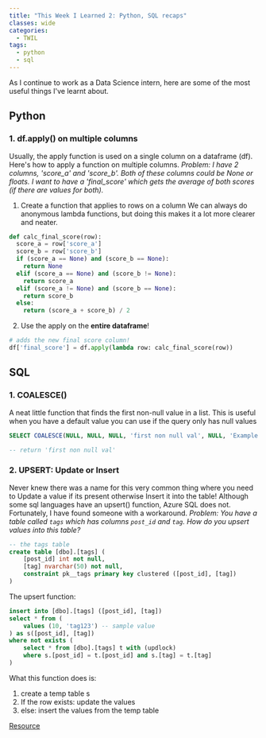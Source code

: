 ```yaml
---
title: "This Week I Learned 2: Python, SQL recaps"
classes: wide
categories:
  - TWIL
tags:
  - python
  - sql
---
```

As I continue to work as a Data Science intern, here are some of the most useful things I've learnt about.

## Python
### 1. df.apply() on multiple columns
Usually, the apply function is used on a single column on a dataframe (df). Here's how to apply a function on multiple columns.
*Problem: I have 2 columns, 'score_a' and 'score_b'. Both of these columns could be None or floats. I want to have a 'final_score' which gets the average of both scores (if there are values for both).*

1. Create a function that applies to rows on a column
We can always do anonymous lambda functions, but doing this makes it a lot more clearer and neater.
```python
def calc_final_score(row):
  score_a = row['score_a']
  score_b = row['score_b']
  if (score_a == None) and (score_b == None):
    return None
  elif (score_a == None) and (score_b != None):
    return score_a
  elif (score_a != None) and (score_b == None):
    return score_b
  else:
    return (score_a + score_b) / 2
```

2. Use the apply on the **entire dataframe**!
```python
# adds the new final score column!
df['final_score'] = df.apply(lambda row: calc_final_score(row))
```

## SQL
### 1. COALESCE()
A neat little function that finds the first non-null value in a list. This is useful when you have a default value you can use if the query only has null values
```sql
SELECT COALESCE(NULL, NULL, NULL, 'first non null val', NULL, 'Example.com');

-- return 'first non null val'
```

### 2. UPSERT: Update or Insert
Never knew there was a name for this very common thing where you need to Update a value if its present otherwise Insert it into the table! Although some sql languages have an upsert() function, Azure SQL does not. Fortunately, I have found someone with a workaround.
*Problem: You have a table called `tags` which has columns `post_id` and `tag`. How do you upsert values into this table?*
```sql
-- the tags table
create table [dbo].[tags] ( 
    [post_id] int not null, 
    [tag] nvarchar(50) not null, 
    constraint pk__tags primary key clustered ([post_id], [tag]) 
)
```
The upsert function:
```sql
insert into [dbo].[tags] ([post_id], [tag]) 
select * from ( 
    values (10, 'tag123') -- sample value 
) as s([post_id], [tag]) 
where not exists ( 
    select * from [dbo].[tags] t with (updlock) 
    where s.[post_id] = t.[post_id] and s.[tag] = t.[tag] 
)
```
What this function does is:
1. create a temp table s
2. If the row exists:
  update the values
3. else:
  insert the values from the temp table

[Resource](https://devblogs.microsoft.com/azure-sql/the-insert-if-not-exists-challenge-a-solution/)
